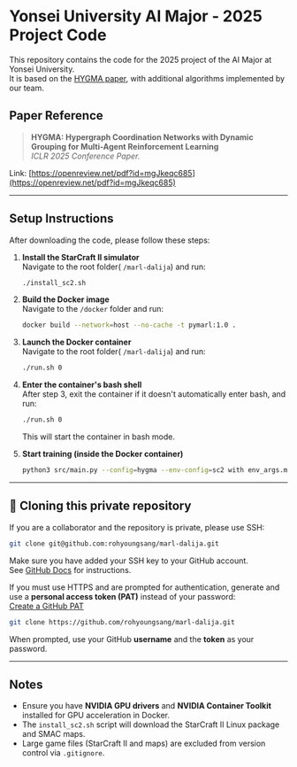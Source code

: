 # Yonsei University AI Major - 2025 Project Code

This repository contains the code for the 2025 project of the AI Major at Yonsei University.  
It is based on the [HYGMA paper](https://openreview.net/pdf?id=mgJkeqc685), with additional algorithms implemented by our team.

## Paper Reference

> **HYGMA: Hypergraph Coordination Networks with Dynamic Grouping for Multi-Agent Reinforcement Learning**  
> *ICLR 2025 Conference Paper.*

Link: [https://openreview.net/pdf?id=mgJkeqc685](https://openreview.net/pdf?id=mgJkeqc685)

---

## Setup Instructions

After downloading the code, please follow these steps:

1. **Install the StarCraft II simulator**  
   Navigate to the root folder( `/marl-dalija`) and run:
   ```bash
   ./install_sc2.sh
   ```

2. **Build the Docker image**  
   Navigate to the `/docker` folder and run:
   ```bash
   docker build --network=host --no-cache -t pymarl:1.0 .
   ```

3. **Launch the Docker container**  
   Navigate to the root folder( `/marl-dalija`) and run:
   ```bash
   ./run.sh 0
   ```

4. **Enter the container's bash shell**  
   After step 3, exit the container if it doesn't automatically enter bash, and run:
    ```bash
    ./run.sh 0
    ```
   This will start the container in bash mode.

5. **Start training (inside the Docker container)**   
   ```bash
   python3 src/main.py --config=hygma --env-config=sc2 with env_args.map_name=3s_vs_5z
   ```

---

## 🔐 Cloning this private repository

If you are a collaborator and the repository is private, please use SSH:

```bash
git clone git@github.com:rohyoungsang/marl-dalija.git
```

Make sure you have added your SSH key to your GitHub account.  
See [GitHub Docs](https://docs.github.com/en/authentication/connecting-to-github-with-ssh) for instructions.

If you must use HTTPS and are prompted for authentication, generate and use a **personal access token (PAT)** instead of your password:  
[Create a GitHub PAT](https://github.com/settings/tokens)

```bash
git clone https://github.com/rohyoungsang/marl-dalija.git
```
When prompted, use your GitHub **username** and the **token** as your password.

---

## Notes

- Ensure you have **NVIDIA GPU drivers** and **NVIDIA Container Toolkit** installed for GPU acceleration in Docker.
- The `install_sc2.sh` script will download the StarCraft II Linux package and SMAC maps.
- Large game files (StarCraft II and maps) are excluded from version control via `.gitignore`.

